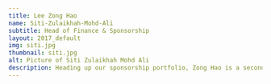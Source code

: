 ```yaml
---
title: Lee Zong Hao
name: Siti-Zulaikhah-Mohd-Ali
subtitle: Head of Finance & Sponsorship
layout: 2017_default
img: siti.jpg
thumbnail: siti.jpg
alt: Picture of Siti Zulaikhah Mohd Ali
description: Heading up our sponsorship portfolio, Zong Hao is a second year student majoring in University of Bath who is a knowledge seeker- this has led her to play a role in MSTC to understand STEM related issues better.
---
```

